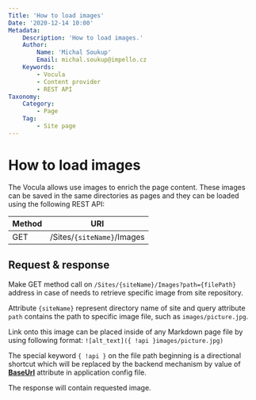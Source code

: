 ```yaml
---
Title: 'How to load images'
Date: '2020-12-14 10:00'
Metadata:
    Description: 'How to load images.'
    Author:
        Name: 'Michal Soukup'
        Email: michal.soukup@impello.cz
    Keywords:
        - Vocula
        - Content provider
        - REST API
Taxonomy:
    Category:
        - Page
    Tag:
        - Site page
---
```

# How to load images

The Vocula allows use images to enrich the page content. These images can be saved in the same directories as pages and
they can be loaded using the following REST API:

| Method | URI                              | 
|--------|:--------------------------------:|
| GET    | /Sites/`{siteName}`/Images       |

## Request & response

Make GET method call on `/Sites/{siteName}/Images?path={filePath}` address in case of needs to retrieve specific image from site repository.

Attribute `{siteName}` represent directory name of site and query attribute `path` contains the path to specific image file, such as `images/picture.jpg`.

Link onto this image can be placed inside of any Markdown page file by using following format: `![alt_text]({ !api }images/picture.jpg)`

The special keyword `{ !api }` on the file path beginning is a directional shortcut which will be replaced by the backend mechanism by value of **[BaseUrl](/start/docs/)** attribute in application config file.

The response will contain requested image.